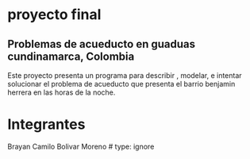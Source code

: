# proyecto final
## Problemas de acueducto en guaduas cundinamarca, Colombia
Este proyecto presenta un programa para describir , modelar, e intentar solucionar el problema de acueducto que presenta el barrio benjamin herrera en las horas de la noche. 
# Integrantes
Brayan Camilo Bolivar Moreno # type: ignore